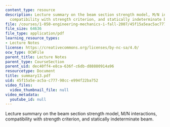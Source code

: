 ```yaml
---
content_type: resource
description: Lecture summary on the beam section strength model, M/N interactions,
  compatibility with strength criterion, and statically indeterminate beam.
file: /courses/1-050-engineering-mechanics-i-fall-2007/45f15a5eac5ac77798cce994f22ba752_summary13.pdf
file_size: 64636
file_type: application/pdf
learning_resource_types:
- Lecture Notes
license: https://creativecommons.org/licenses/by-nc-sa/4.0/
ocw_type: OCWFile
parent_title: Lecture Notes
parent_type: CourseSection
parent_uid: dec40ff4-e8ca-636f-c6db-d88880914a96
resourcetype: Document
title: summary13.pdf
uid: 45f15a5e-ac5a-c777-98cc-e994f22ba752
video_files:
  video_thumbnail_file: null
video_metadata:
  youtube_id: null
---
```

Lecture summary on the beam section strength model, M/N interactions, compatibility with strength criterion, and statically indeterminate beam.